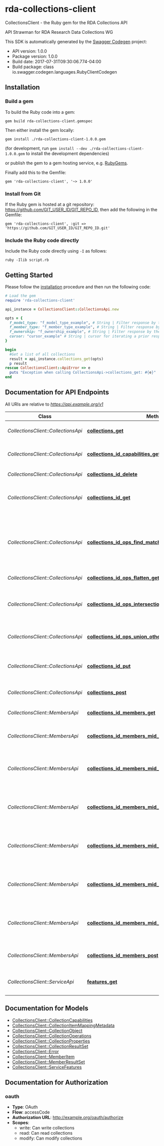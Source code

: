 # rda-collections-client

CollectionsClient - the Ruby gem for the RDA Collections API

API Strawman for RDA Research Data Collections WG

This SDK is automatically generated by the [Swagger Codegen](https://github.com/swagger-api/swagger-codegen) project:

- API version: 1.0.0
- Package version: 1.0.0
- Build date: 2017-07-31T09:30:06.774-04:00
- Build package: class io.swagger.codegen.languages.RubyClientCodegen

## Installation

### Build a gem

To build the Ruby code into a gem:

```shell
gem build rda-collections-client.gemspec
```

Then either install the gem locally:

```shell
gem install ./rda-collections-client-1.0.0.gem
```
(for development, run `gem install --dev ./rda-collections-client-1.0.0.gem` to install the development dependencies)

or publish the gem to a gem hosting service, e.g. [RubyGems](https://rubygems.org/).

Finally add this to the Gemfile:

    gem 'rda-collections-client', '~> 1.0.0'

### Install from Git

If the Ruby gem is hosted at a git repository: https://github.com/GIT_USER_ID/GIT_REPO_ID, then add the following in the Gemfile:

    gem 'rda-collections-client', :git => 'https://github.com/GIT_USER_ID/GIT_REPO_ID.git'

### Include the Ruby code directly

Include the Ruby code directly using `-I` as follows:

```shell
ruby -Ilib script.rb
```

## Getting Started

Please follow the [installation](#installation) procedure and then run the following code:
```ruby
# Load the gem
require 'rda-collections-client'

api_instance = CollectionsClient::CollectionsApi.new

opts = { 
  f_model_type: "f_model_type_example", # String | Filter response by the modelType property of the collection.
  f_member_type: "f_member_type_example", # String | Filter response by the data type of contained collection member. A collection will meet this requirement if any of its members are of the requested type.
  f_ownership: "f_ownership_example", # String | Filter response by the ownership property of the collection
  cursor: "cursor_example" # String | cursor for iterating a prior response to this query
}

begin
  #Get a list of all collections
  result = api_instance.collections_get(opts)
  p result
rescue CollectionsClient::ApiError => e
  puts "Exception when calling CollectionsApi->collections_get: #{e}"
end

```

## Documentation for API Endpoints

All URIs are relative to *https://api.example.org/v1*

Class | Method | HTTP request | Description
------------ | ------------- | ------------- | -------------
*CollectionsClient::CollectionsApi* | [**collections_get**](docs/CollectionsApi.md#collections_get) | **GET** /collections | Get a list of all collections
*CollectionsClient::CollectionsApi* | [**collections_id_capabilities_get**](docs/CollectionsApi.md#collections_id_capabilities_get) | **GET** /collections/{id}/capabilities | Get the capabilities of this collection
*CollectionsClient::CollectionsApi* | [**collections_id_delete**](docs/CollectionsApi.md#collections_id_delete) | **DELETE** /collections/{id} | Delete a collection
*CollectionsClient::CollectionsApi* | [**collections_id_get**](docs/CollectionsApi.md#collections_id_get) | **GET** /collections/{id} | Get the properties of a specific collection.
*CollectionsClient::CollectionsApi* | [**collections_id_ops_find_match_post**](docs/CollectionsApi.md#collections_id_ops_find_match_post) | **POST** /collections/{id}/ops/findMatch | Find member objects in a collection which match the supplied member object
*CollectionsClient::CollectionsApi* | [**collections_id_ops_flatten_get**](docs/CollectionsApi.md#collections_id_ops_flatten_get) | **GET** /collections/{id}/ops/flatten | Flattens the collection
*CollectionsClient::CollectionsApi* | [**collections_id_ops_intersection_other_id_get**](docs/CollectionsApi.md#collections_id_ops_intersection_other_id_get) | **GET** /collections/{id}/ops/intersection/{otherId} | Retrieve the members at the intersection of two collections
*CollectionsClient::CollectionsApi* | [**collections_id_ops_union_other_id_get**](docs/CollectionsApi.md#collections_id_ops_union_other_id_get) | **GET** /collections/{id}/ops/union/{otherId} | Retrieve the union of two collections
*CollectionsClient::CollectionsApi* | [**collections_id_put**](docs/CollectionsApi.md#collections_id_put) | **PUT** /collections/{id} | Update the properties of a Collection Object
*CollectionsClient::CollectionsApi* | [**collections_post**](docs/CollectionsApi.md#collections_post) | **POST** /collections | Create a new collection.
*CollectionsClient::MembersApi* | [**collections_id_members_get**](docs/MembersApi.md#collections_id_members_get) | **GET** /collections/{id}/members | Get the members in a collection
*CollectionsClient::MembersApi* | [**collections_id_members_mid_delete**](docs/MembersApi.md#collections_id_members_mid_delete) | **DELETE** /collections/{id}/members/{mid} | Remove a collection member item.
*CollectionsClient::MembersApi* | [**collections_id_members_mid_get**](docs/MembersApi.md#collections_id_members_mid_get) | **GET** /collections/{id}/members/{mid} | Get the properties of a member item in a collection
*CollectionsClient::MembersApi* | [**collections_id_members_mid_properties_property_delete**](docs/MembersApi.md#collections_id_members_mid_properties_property_delete) | **DELETE** /collections/{id}/members/{mid}/properties/{property} | Delete a named property of a member item in a collection
*CollectionsClient::MembersApi* | [**collections_id_members_mid_properties_property_get**](docs/MembersApi.md#collections_id_members_mid_properties_property_get) | **GET** /collections/{id}/members/{mid}/properties/{property} | Get a named property of a member item in a collection
*CollectionsClient::MembersApi* | [**collections_id_members_mid_properties_property_put**](docs/MembersApi.md#collections_id_members_mid_properties_property_put) | **PUT** /collections/{id}/members/{mid}/properties/{property} | Update a named property of a member item in a collection
*CollectionsClient::MembersApi* | [**collections_id_members_mid_put**](docs/MembersApi.md#collections_id_members_mid_put) | **PUT** /collections/{id}/members/{mid} | Update the properties of a collection member item.
*CollectionsClient::MembersApi* | [**collections_id_members_post**](docs/MembersApi.md#collections_id_members_post) | **POST** /collections/{id}/members | Add a new member item to this collection
*CollectionsClient::ServiceApi* | [**features_get**](docs/ServiceApi.md#features_get) | **GET** /features | Gets the service-level features.


## Documentation for Models

 - [CollectionsClient::CollectionCapabilities](docs/CollectionCapabilities.md)
 - [CollectionsClient::CollectionItemMappingMetadata](docs/CollectionItemMappingMetadata.md)
 - [CollectionsClient::CollectionObject](docs/CollectionObject.md)
 - [CollectionsClient::CollectionOperations](docs/CollectionOperations.md)
 - [CollectionsClient::CollectionProperties](docs/CollectionProperties.md)
 - [CollectionsClient::CollectionResultSet](docs/CollectionResultSet.md)
 - [CollectionsClient::Error](docs/Error.md)
 - [CollectionsClient::MemberItem](docs/MemberItem.md)
 - [CollectionsClient::MemberResultSet](docs/MemberResultSet.md)
 - [CollectionsClient::ServiceFeatures](docs/ServiceFeatures.md)


## Documentation for Authorization


### oauth

- **Type**: OAuth
- **Flow**: accessCode
- **Authorization URL**: http://example.org/oauth/authorize
- **Scopes**: 
  - write: Can write collections
  - read: Can read collections
  - modify: Can modify collections

